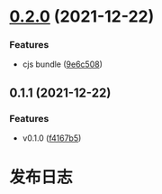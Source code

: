 # [0.2.0](https://github.com/bowencool/copy-async/compare/v0.1.1...v0.2.0) (2021-12-22)


### Features

* cjs bundle ([9e6c508](https://github.com/bowencool/copy-async/commit/9e6c5080194424296a0c710c56a6d573007c0bce))



## 0.1.1 (2021-12-22)


### Features

* v0.1.0 ([f4167b5](https://github.com/bowencool/copy-async/commit/f4167b5541ba020f2866068446cddff5b131baeb))



# 发布日志
